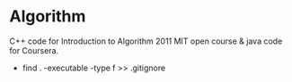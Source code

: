 Algorithm
=========

C++ code for Introduction to Algorithm 2011 MIT open course & java code for Coursera.

+ find . -executable -type f >> .gitignore
